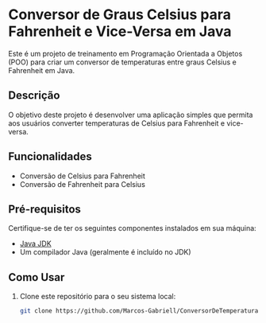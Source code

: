 # Conversor de Graus Celsius para Fahrenheit e Vice-Versa em Java

Este é um projeto de treinamento em Programação Orientada a Objetos (POO) para criar um conversor de temperaturas entre graus Celsius e Fahrenheit em Java.

## Descrição

O objetivo deste projeto é desenvolver uma aplicação simples que permita aos usuários converter temperaturas de Celsius para Fahrenheit e vice-versa.

## Funcionalidades

- Conversão de Celsius para Fahrenheit
- Conversão de Fahrenheit para Celsius

## Pré-requisitos

Certifique-se de ter os seguintes componentes instalados em sua máquina:

- [Java JDK](https://www.oracle.com/java/technologies/javase-downloads.html)
- Um compilador Java (geralmente é incluído no JDK)

## Como Usar

1. Clone este repositório para o seu sistema local:
   ```sh
   git clone https://github.com/Marcos-Gabriell/ConversorDeTemperatura.git
